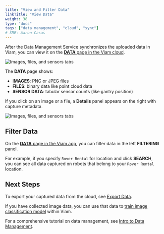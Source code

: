 ```yaml
---
title: "View and Filter Data"
linkTitle: "View Data"
weight: 38
type: "docs"
tags: ["data management", "cloud", "sync"]
# SME: Aaron Casas
---
```


After the Data Management Service synchronizes the uploaded data in Viam, you can view it on the [**DATA** page in the Viam cloud](https://app.viam.com/data/view).

![Images, files, and sensors tabs](../img/tabs.png)

The **DATA** page shows:

- **IMAGES**: PNG or JPEG files
- **FILES**: binary data like point cloud data
- **SENSOR DATA**: tabular sensor counts (like gantry position)

If you click on an image or a file, a **Details** panel appears on the right with capture metadata.

![Images, files, and sensors tabs](../img/data_view.png)

## Filter Data

On the [**DATA** page in the Viam app](https://app.viam.com/data/view), you can filter data in the left **FILTERING** panel.

For example, if you specify `Rover Rental` for location and click **SEARCH**, you can see all data captured on robots that belong to your `Rover Rental` location.

## Next Steps

To export your captured data from the cloud, see [Export Data](../export).

If you have collected image data, you can use that data to [train image classification model](../train-model) within Viam.

For a comprehensive tutorial on data management, see [Intro to Data Management](../../../tutorials/services/data-management-tutorial).
